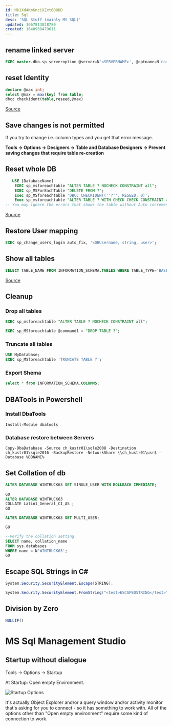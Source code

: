 ```yaml
---
id: Mk1Xd4KmKnciXZxt6O8DD
title: Sql
desc: 'SQL Stuff (mainly MS SQL)'
updated: 1667813828780
created: 1640938479611
---
```


## rename linked server
```sql
EXEC master.dbo.sp_serveroption @server=N'<SERVERNAME>', @optname=N'name', @optvalue=N'<NEWNAME>'

```

## reset Identity
```sql
declare @max int;  
select @max = max(key) from table;  
dbcc checkident(table,reseed,@max)
```
[Source](http://stackoverflow.com/questions/510121/reset-autoincrement-in-sql-server-after-delete)

## Save changes is not permitted
If you try to change i.e. column types and you get that error message.

**Tools -> Options -> Designers -> Table and Database Designers -> Prevent saving changes that require table re-creation**

## Reset whole DB
```sql
   USE [DatabaseName]
    EXEC sp_msforeachtable "ALTER TABLE ? NOCHECK CONSTRAINT all";           -- Disable All the constraints
    EXEC sp_MSForEachTable "DELETE FROM ?";                                  -- Delete All the Table data
    Exec sp_MSforeachtable 'DBCC CHECKIDENT(''?'', RESEED, 0)';              -- Reseed All the table to 0
    Exec sp_msforeachtable "ALTER TABLE ? WITH CHECK CHECK CONSTRAINT all";  -- Enable All  the constraints back
-- You may ignore the errors that shows the table without Auto increment field.
```
[Source](http://stackoverflow.com/questions/510121/reset-autoincrement-in-sql-server-after-delete)


## Restore User mapping
```sql
EXEC sp_change_users_login auto_fix, '<DBUsername, string, user>';
```

## Show all tables
```sql
SELECT TABLE_NAME FROM INFORMATION_SCHEMA.TABLES WHERE TABLE_TYPE='BASE TABLE';
```
[Source](http://stackoverflow.com/questions/3913620/get-all-table-names-of-a-particular-database-by-sql-query)

## Cleanup

### Drop all tables
```sql
EXEC sp_msforeachtable "ALTER TABLE ? NOCHECK CONSTRAINT all";

EXEC sp_MSforeachtable @command1 = "DROP TABLE ?";
```

### Truncate all tables
```sql
USE MyDatabase;
EXEC sp_MSforeachtable 'TRUNCATE TABLE ?';
```

### Export Shema
```sql
select * from INFORMATION_SCHEMA.COLUMNS;
```


## DBATools in Powershell
### Install DbaTools
`Install-Module dbatools`

### Database restore between Servers
`Copy-DbaDatabase -Source ch_kustr01\sqle2008 -Destination ch_kustr01\sqle2016 -BackupRestore -NetworkShare \\ch_kustr01\usr$ -Database %DBNAME%`


## Set Collation of db
```sql
ALTER DATABASE WINTRUCK63 SET SINGLE_USER WITH ROLLBACK IMMEDIATE; 
 
GO  
ALTER DATABASE WINTRUCK63  
COLLATE Latin1_General_CI_AS ;  
GO  

ALTER DATABASE WINTRUCK63 SET MULTI_USER; 

GO 

--Verify the collation setting.  
SELECT name, collation_name  
FROM sys.databases  
WHERE name = N'WINTRUCK63';  
GO  
```


## Escape SQL Strings in C#
```csharp
System.Security.SecurityElement.Escape(STRING);

System.Security.SecurityElement.FromString("<test>ESCAPEDSTRING</test>");
```

## Division by Zero
```sql
NULLIF()
```

# MS Sql Management Studio
## Startup without dialogue 
Tools -> Options -> Startup

At Startup: Open empty Environment.

![Startup Options](/assets/images/2021-12-31-09-33-30.png)

It's actually Object Explorer and/or a query window and/or activity monitor that's asking for you to connect - so it has something to work with. All of the options other than "Open empty environment" require some kind of connection to work.
